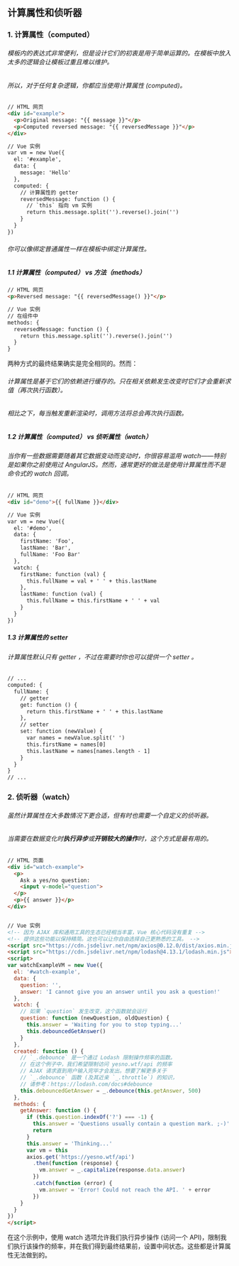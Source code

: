 ## 计算属性和侦听器


### 1. 计算属性（computed）

###### 模板内的表达式非常便利，但是设计它们的初衷是用于简单运算的。在模板中放入太多的逻辑会让模板过重且难以维护。

###### 所以，对于任何复杂逻辑，你都应当使用计算属性 (computed)。
```html
// HTML 网页
<div id="example">
  <p>Original message: "{{ message }}"</p>
  <p>Computed reversed message: "{{ reversedMessage }}"</p>
</div>

// Vue 实例
var vm = new Vue({
  el: '#example',
  data: {
    message: 'Hello'
  },
  computed: {
    // 计算属性的 getter
    reversedMessage: function () {
      // `this` 指向 vm 实例
      return this.message.split('').reverse().join('')
    }
  }
})
```
###### 你可以像绑定普通属性一样在模板中绑定计算属性。

##### 1.1 计算属性（computed） vs 方法（methods）
```html
// HTML 网页
<p>Reversed message: "{{ reversedMessage() }}"</p>

// Vue 实例
// 在组件中
methods: {
  reversedMessage: function () {
    return this.message.split('').reverse().join('')
  }
}
```
两种方式的最终结果确实是完全相同的。然而：
###### 计算属性是基于它们的依赖进行缓存的。只在相关依赖发生改变时它们才会重新求值（再次执行函数）。
###### 相比之下，每当触发重新渲染时，调用方法将总会再次执行函数。

##### 1.2 计算属性（computed） vs 侦听属性（watch）

###### 当你有一些数据需要随着其它数据变动而变动时，你很容易滥用 watch——特别是如果你之前使用过 AngularJS。然而，通常更好的做法是使用计算属性而不是命令式的 watch 回调。
```html
// HTML 网页
<div id="demo">{{ fullName }}</div>

// Vue 实例
var vm = new Vue({
  el: '#demo',
  data: {
    firstName: 'Foo',
    lastName: 'Bar',
    fullName: 'Foo Bar'
  },
  watch: {
    firstName: function (val) {
      this.fullName = val + ' ' + this.lastName
    },
    lastName: function (val) {
      this.fullName = this.firstName + ' ' + val
    }
  }
})
```

##### 1.3 计算属性的 setter

###### 计算属性默认只有 getter ，不过在需要时你也可以提供一个 setter 。
```html
// ...
computed: {
  fullName: {
    // getter
    get: function () {
      return this.firstName + ' ' + this.lastName
    },
    // setter
    set: function (newValue) {
      var names = newValue.split(' ')
      this.firstName = names[0]
      this.lastName = names[names.length - 1]
    }
  }
}
// ...
```


### 2. 侦听器（watch）

###### 虽然计算属性在大多数情况下更合适，但有时也需要一个自定义的侦听器。

###### 当需要在数据变化时**执行异步**或**开销较大的操作**时，这个方式是最有用的。
```html
// HTML 页面
<div id="watch-example">
  <p>
    Ask a yes/no question:
    <input v-model="question">
  </p>
  <p>{{ answer }}</p>
</div>


// Vue 实例
<!-- 因为 AJAX 库和通用工具的生态已经相当丰富，Vue 核心代码没有重复 -->
<!-- 提供这些功能以保持精简。这也可以让你自由选择自己更熟悉的工具。 -->
<script src="https://cdn.jsdelivr.net/npm/axios@0.12.0/dist/axios.min.js"></script>
<script src="https://cdn.jsdelivr.net/npm/lodash@4.13.1/lodash.min.js"></script>
<script>
var watchExampleVM = new Vue({
  el: '#watch-example',
  data: {
    question: '',
    answer: 'I cannot give you an answer until you ask a question!'
  },
  watch: {
    // 如果 `question` 发生改变，这个函数就会运行
    question: function (newQuestion, oldQuestion) {
      this.answer = 'Waiting for you to stop typing...'
      this.debouncedGetAnswer()
    }
  },
  created: function () {
    // `_.debounce` 是一个通过 Lodash 限制操作频率的函数。
    // 在这个例子中，我们希望限制访问 yesno.wtf/api 的频率
    // AJAX 请求直到用户输入完毕才会发出。想要了解更多关于
    // `_.debounce` 函数 (及其近亲 `_.throttle`) 的知识，
    // 请参考：https://lodash.com/docs#debounce
    this.debouncedGetAnswer = _.debounce(this.getAnswer, 500)
  },
  methods: {
    getAnswer: function () {
      if (this.question.indexOf('?') === -1) {
        this.answer = 'Questions usually contain a question mark. ;-)'
        return
      }
      this.answer = 'Thinking...'
      var vm = this
      axios.get('https://yesno.wtf/api')
        .then(function (response) {
          vm.answer = _.capitalize(response.data.answer)
        })
        .catch(function (error) {
          vm.answer = 'Error! Could not reach the API. ' + error
        })
    }
  }
})
</script>
```
在这个示例中，使用 watch 选项允许我们执行异步操作 (访问一个 API)，限制我们执行该操作的频率，并在我们得到最终结果前，设置中间状态。这些都是计算属性无法做到的。
